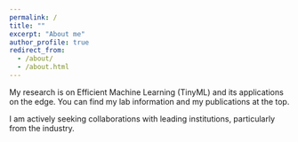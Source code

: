 ```yaml
---
permalink: /
title: ""
excerpt: "About me"
author_profile: true
redirect_from: 
  - /about/
  - /about.html
---
```



My research is on Efficient Machine Learning (TinyML) and its applications on the edge. You can find my lab information and my publications at the top. 

I am actively seeking collaborations with leading institutions, particularly from the industry. 



